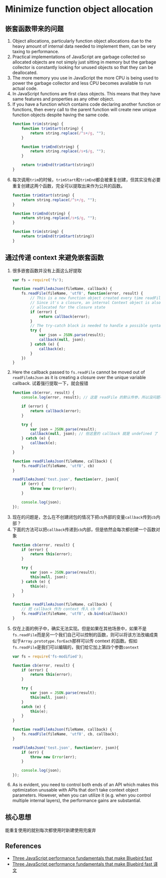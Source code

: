# Minimize function object allocation

## 嵌套函数带来的问题
1. Object allocations, particularly function object allocations due to the heavy amount of internal data needed to implement them, can be very taxing to performance.
2. Practical implementations of JavaScript are garbage collected so allocated objects are not simply just sitting in memory but the garbage collector is constantly looking for unused objects so that they can be deallocated.
3. The more memory you use in JavaScript the more CPU is being used to power the garbage collector and less CPU becomes available to run actual code.
4. In JavaScript functions are first class objects. This means that they have same features and properties as any other object.
5. If you have a function which contains code declaring another function or functions, then every call to the parent function will create new unique function objects despite having the same code.
    ```js
    function trim(string) {
        function trimStart(string) {
            return string.replace(/^s+/g, "");
        }

        function trimEnd(string) {
            return string.replace(/s+$/g, "");
        }

        return trimEnd(trimStart(string))
    }
    ```
6. 每次调用`trim`的时候，`trimStart`和`trimEnd`都会被重复创建，但其实没有必要重复创建这两个函数，完全可以提取出来作为公共的函数。
    ```js
    function trimStart(string) {
        return string.replace(/^s+/g, "");
    }

    function trimEnd(string) {
        return string.replace(/s+$/g, "");
    }

    function trim(string) {
        return trimEnd(trimStart(string))
    }
    ```


## 通过传递 context 来避免嵌套函数
1. 很多嵌套函数并没有上面这么好提取
    ```js
    var fs = require('fs');

    function readFileAsJson(fileName, callback) {
        fs.readFile(fileName, 'utf8', function(error, result) {
            // This is a new function object created every time readFileAsJson is called
            // Since it's a closure, an internal Context object is also
            // allocated for the closure state
            if (error) {
                return callback(error);
            }
            // The try-catch block is needed to handle a possible syntax error from invalid JSON
            try {
                var json = JSON.parse(result);
                callback(null, json);
            } catch (e) {
                callback(e);
            }
        })
    }
    ```
2. Here the callback passed to `fs.readFile` cannot be moved out of `readFileAsJson` as it is creating a closure over the unique variable callback. 试着强行提取一下，就会报错
    ```js
    function cb(error, result) {
        console.log(error, result); // 这是 readFile 的默认传参，所以没问题可以获得

        if (error) {
            return callback(error);
        }

        try {
            var json = JSON.parse(result);
            callback(null, json); // 但这里的 callback 就是 undefined 了
        } catch (e) {
            callback(e);
        }
    }

    function readFileAsJson(fileName, callback) {
        fs.readFile(fileName, 'utf8', cb)
    }

    readFileAsJson('test.json', function(err, json){
        if (err) {
            throw new Error(err);
        }

        console.log(json);
    });
    ```
3. 现在的问题是，怎么在不创建闭包的情况下把`cb`外部的变量`callback`传到`cb`内部？
4. 下面的方法可以把`callback`传递到`cb`内部，但是依然会每次都创建一个函数对象
    ```js
    function cb(error, result) {
        if (error) {
            return this(error);
        }

        try {
            var json = JSON.parse(result);
            this(null, json);
        } catch (e) {
            this(e);
        }
    }

    function readFileAsJson(fileName, callback) {
        // 把 callback 作为 context 传入 cb 中
        fs.readFile(fileName, 'utf8', cb.bind(callback))
    }
    ```
5. 仅在上面的例子中，确实无法实现。但是如果在其他场景中，如果不是`fs.readFile`而是另一个我们自己可以控制的函数，则可以将该方法改编成类似于`Array.prototype.forEach`那样可以传 context 的函数。假如`fs.readFile`是我们可以编辑的，我们给它加上第四个参数`context`
    ```js
    var fs = require('fs-modified');

    function cb(error, result) {
        if (error) {
            return this(error);
        }

        try {
            var json = JSON.parse(result);
            this(null, json);
        }
        catch (e) {
            this(e);
        }
    }

    function readFileAsJson(fileName, callback) {
        fs.readFile(fileName, 'utf8', cb, callback);
    }

    readFileAsJson('test.json', function(err, json){
        if (err) {
            throw new Error(err);
        }

        console.log(json);
    });
    ```
6. As is evident, you need to control both ends of an API which makes this optimization unusable with APIs that don’t take context object parameters. However, when you can utilize it (e.g. when you control multiple internal layers), the performance gains are substantial.


## 核心思想
能重复使用的就别每次都使用时新建使用完废弃


## References
* [Three JavaScript performance fundamentals that make Bluebird fast](https://www.reaktor.com/blog/javascript-performance-fundamentals-make-bluebird-fast/)
* [Three JavaScript performance fundamentals that make Bluebird fast 译文](https://yyzl.github.io/2017/javascript-performance-fundamentals-make-bluebird-fast/)
